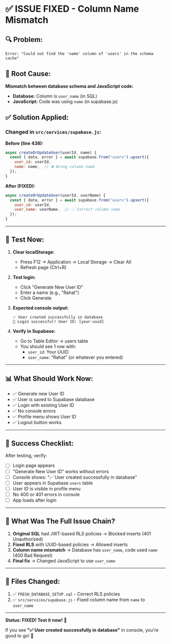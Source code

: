 # ✅ ISSUE FIXED - Column Name Mismatch

## 🔍 Problem:

```
Error: "Could not find the 'name' column of 'users' in the schema cache"
```

## 🎯 Root Cause:

**Mismatch between database schema and JavaScript code:**

- **Database:** Column is `user_name` (in SQL)
- **JavaScript:** Code was using `name` (in supabase.js)

## ✅ Solution Applied:

### Changed in `src/services/supabase.js`:

**Before (line 438):**

```javascript
async createOrUpdateUser(userId, name) {
  const { data, error } = await supabase.from("users").upsert({
    user_id: userId,
    name: name,  // ❌ Wrong column name
  });
}
```

**After (FIXED):**

```javascript
async createOrUpdateUser(userId, userName) {
  const { data, error } = await supabase.from("users").upsert({
    user_id: userId,
    user_name: userName,  // ✅ Correct column name
  });
}
```

---

## 🚀 Test Now:

1. **Clear localStorage:**

   - Press F12 → Application → Local Storage → Clear All
   - Refresh page (Ctrl+R)

2. **Test login:**

   - Click "Generate New User ID"
   - Enter a name (e.g., "Rahat")
   - Click Generate

3. **Expected console output:**

   ```
   ✅ User created successfully in database
   🎉 Login successful! User ID: [your-uuid]
   ```

4. **Verify in Supabase:**
   - Go to Table Editor → users table
   - You should see 1 row with:
     - `user_id`: Your UUID
     - `user_name`: "Rahat" (or whatever you entered)

---

## 📊 What Should Work Now:

- ✅ Generate new User ID
- ✅ User is saved to Supabase database
- ✅ Login with existing User ID
- ✅ No console errors
- ✅ Profile menu shows User ID
- ✅ Logout button works

---

## 🎉 Success Checklist:

After testing, verify:

- [ ] Login page appears
- [ ] "Generate New User ID" works without errors
- [ ] Console shows: "✅ User created successfully in database"
- [ ] User appears in Supabase `users` table
- [ ] User ID is visible in profile menu
- [ ] No 400 or 401 errors in console
- [ ] App loads after login

---

## 🔄 What Was The Full Issue Chain?

1. **Original SQL** had JWT-based RLS policies → Blocked inserts (401 Unauthorized)
2. **Fixed RLS** with UUID-based policies → Allowed inserts
3. **Column name mismatch** → Database has `user_name`, code used `name` (400 Bad Request)
4. **Final fix** → Changed JavaScript to use `user_name`

---

## 📝 Files Changed:

1. ✅ `FRESH_DATABASE_SETUP.sql` - Correct RLS policies
2. ✅ `src/services/supabase.js` - Fixed column name from `name` to `user_name`

---

**Status: FIXED! Test it now!** 🚀

If you see **"✅ User created successfully in database"** in console, you're good to go! 🎉
